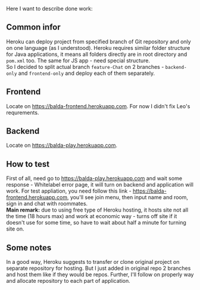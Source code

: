 Here I want to describe done work:

## Common infor
Heroku can deploy project from specified branch of Git repository and only on one language (as I understood).
Heroku requires similar folder structure for Java applications, it means all folders directly are in root directory and `pom.xml` too. The same for JS app - need special structure.   
So I decided to split actual branch `feature-Chat` on 2 branches - `backend-only` and `frontend-only` and deploy each of them separately.

## Frontend 
Locate on https://balda-frontend.herokuapp.com.
For now I didn't fix Leo's requrements.

## Backend
Locate on https://balda-play.herokuapp.com. 

## How to test
First of all, need go to https://balda-play.herokuapp.com and wait some response - Whitelabel error page, it will turn on backend and application will work.
For test appliation, you need follow this link - https://balda-frontend.herokuapp.com, you'll see join menu, then input name and room, sign in and chat with roommates.  
**Main remark:** due to using free type of Heroku hosting, it hosts site not all the time (18 hours max) and work at economic way - turns off site if it doesn't use for some time, so have to wait about half a minute for turning site on.

## Some notes
In a good way, Heroku suggests to transfer or clone original project on separate repository for hosting. But I just added in original repo 2 branches and host them like if they would be repos.
Further, I'll follow on properly way and allocate repository to each part of application.
